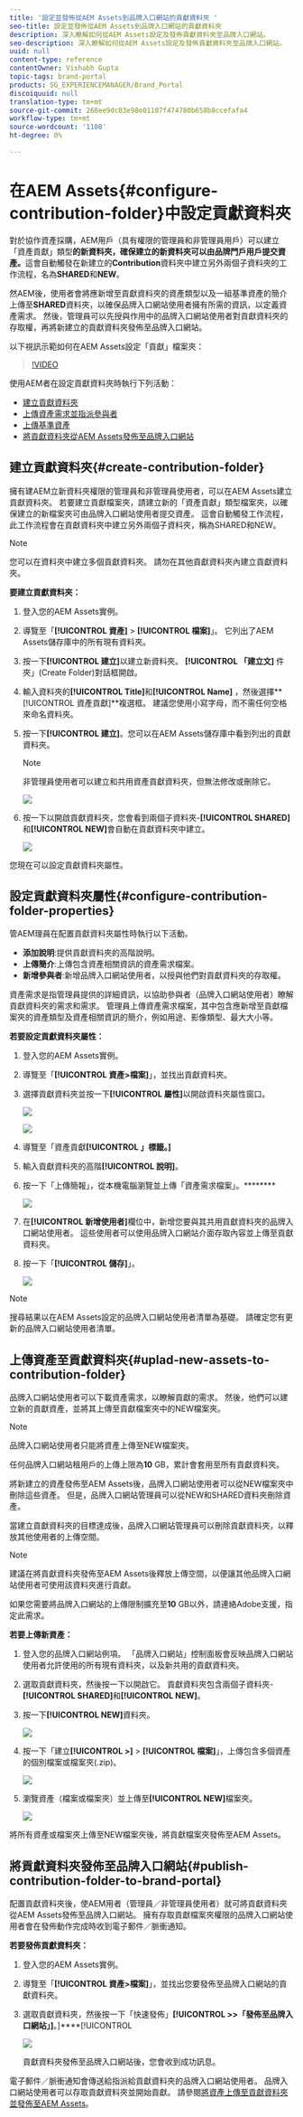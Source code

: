 ```yaml
---
title: '設定並發佈從AEM Assets到品牌入口網站的貢獻資料夾 '
seo-title: 設定並發佈從AEM Assets到品牌入口網站的貢獻資料夾
description: 深入瞭解如何從AEM Assets設定及發佈貢獻資料夾至品牌入口網站。
seo-description: 深入瞭解如何從AEM Assets設定及發佈貢獻資料夾至品牌入口網站。
uuid: null
content-type: reference
contentOwner: Vishabh Gupta
topic-tags: brand-portal
products: SG_EXPERIENCEMANAGER/Brand_Portal
discoiquuid: null
translation-type: tm+mt
source-git-commit: 268ee9dc83e98e01107f474780b658b8ccefafa4
workflow-type: tm+mt
source-wordcount: '1108'
ht-degree: 0%

---
```



# 在AEM Assets{#configure-contribution-folder}中設定貢獻資料夾

對於協作資產採購，AEM用戶（具有權限的管理員和非管理員用戶）可以建立「資產貢獻」類型&#x200B;**的新資料夾，確保建立的新資料夾可以由品牌門戶用戶提交資產。**&#x200B;這會自動觸發在新建立的&#x200B;**Contribution**&#x200B;資料夾中建立另外兩個子資料夾的工作流程，名為&#x200B;**SHARED**&#x200B;和&#x200B;**NEW**。

然AEM後，使用者會將應新增至貢獻資料夾的資產類型以及一組基準資產的簡介上傳至&#x200B;**SHARED**&#x200B;資料夾，以確保品牌入口網站使用者擁有所需的資訊，以定義資產需求。 然後，管理員可以先授與作用中的品牌入口網站使用者對貢獻資料夾的存取權，再將新建立的貢獻資料夾發佈至品牌入口網站。

以下視訊示範如何在AEM Assets設定「貢獻」檔案夾：

>[!VIDEO](https://video.tv.adobe.com/v/30547)

使用AEM者在設定貢獻資料夾時執行下列活動：

* [建立貢獻資料夾](#create-contribution-folder)
* [上傳資產需求並指派參與者](#configure-contribution-folder-properties)
* [上傳基準資產](#uplad-new-assets-to-contribution-folder)
* [將貢獻資料夾從AEM Assets發佈至品牌入口網站](#publish-contribution-folder-to-brand-portal)

## 建立貢獻資料夾{#create-contribution-folder}


擁有建AEM立新資料夾權限的管理員和非管理員使用者，可以在AEM Assets建立貢獻資料夾。
若要建立貢獻檔案夾，請建立新的「資產貢獻」類型檔案夾，以確保建立的新檔案夾可由品牌入口網站使用者提交資產。  這會自動觸發工作流程，此工作流程會在貢獻資料夾中建立另外兩個子資料夾，稱為SHARED和NEW。

>[!NOTE]
>
>您可以在資料夾中建立多個貢獻資料夾。 請勿在其他貢獻資料夾內建立貢獻資料夾。

**要建立貢獻資料夾：**
1. 登入您的AEM Assets實例。

1. 導覽至「**[!UICONTROL 資產]** > **[!UICONTROL 檔案]**」。 它列出了AEM Assets儲存庫中的所有現有資料夾。

1. 按一下&#x200B;**[!UICONTROL 建立]**&#x200B;以建立新資料夾。 **[!UICONTROL 「建立文]** 件夾」(Create Folder)對話框開啟。

1. 輸入資料夾的&#x200B;**[!UICONTROL Title]**&#x200B;和&#x200B;**[!UICONTROL Name]** ，然後選擇&#x200B;**[!UICONTROL 資產貢獻]**複選框。
建議您使用小寫字母，而不需任何空格來命名資料夾。

1. 按一下&#x200B;**[!UICONTROL 建立]**。您可以在AEM Assets儲存庫中看到列出的貢獻資料夾。

   >[!NOTE]
   >
   >非管理員使用者可以建立和共用資產貢獻資料夾，但無法修改或刪除它。


   ![](assets/create-contribution-folder.png)

1. 按一下以開啟貢獻資料夾，您會看到兩個子資料夾-**[!UICONTROL SHARED]**&#x200B;和&#x200B;**[!UICONTROL NEW]**&#x200B;會自動在貢獻資料夾中建立。

   ![](assets/contribution-folder.png)

您現在可以設定貢獻資料夾屬性。

## 設定貢獻資料夾屬性{#configure-contribution-folder-properties}

管AEM理員在配置貢獻資料夾屬性時執行以下活動。

* **添加說明**:提供貢獻資料夾的高階說明。
* **上傳簡介**:上傳包含資產相關資訊的資產需求檔案。
* **新增參與者**:新增品牌入口網站使用者，以授與他們對貢獻資料夾的存取權。

資產需求是指管理員提供的詳細資訊，以協助參與者（品牌入口網站使用者）瞭解貢獻資料夾的需求和需求。 管理員上傳資產需求檔案，其中包含應新增至貢獻檔案夾的資產類型及資產相關資訊的簡介，例如用途、影像類型、最大大小等。

**若要設定貢獻資料夾屬性：**

1. 登入您的AEM Assets實例。

1. 導覽至「**[!UICONTROL 資產>檔案]**」，並找出貢獻資料夾。
1. 選擇貢獻資料夾並按一下&#x200B;**[!UICONTROL 屬性]**&#x200B;以開啟資料夾屬性窗口。

   ![](assets/properties.png)

   ![](assets/contribution-folder-property1.png)

1. 導覽至「資產貢獻&#x200B;**[!UICONTROL 」標籤。]**
1. 輸入貢獻資料夾的高階&#x200B;**[!UICONTROL 說明]**。
1. 按一下「上傳簡報」，從本機電腦瀏覽並上傳「資產需求檔案」。********

   ![](assets/upload.png)

1. 在&#x200B;**[!UICONTROL 新增使用者]**&#x200B;欄位中，新增您要與其共用貢獻資料夾的品牌入口網站使用者。 這些使用者可以使用品牌入口網站介面存取內容並上傳至貢獻資料夾。
1. 按一下「**[!UICONTROL 儲存]**」。

   ![](assets/contribution-folder-property3.png)

>[!NOTE]
>
>搜尋結果以在AEM Assets設定的品牌入口網站使用者清單為基礎。 請確定您有更新的品牌入口網站使用者清單。

## 上傳資產至貢獻資料夾{#uplad-new-assets-to-contribution-folder}

品牌入口網站使用者可以下載資產需求，以瞭解貢獻的需求。
然後，他們可以建立新的貢獻資產，並將其上傳至貢獻檔案夾中的NEW檔案夾。

>[!NOTE]
>
>品牌入口網站使用者只能將資產上傳至NEW檔案夾。
>
>任何品牌入口網站租用戶的上傳上限為&#x200B;**10** GB，累計會套用至所有貢獻資料夾。


將新建立的資產發佈至AEM Assets後，品牌入口網站使用者可以從NEW檔案夾中刪除這些資產。 但是，品牌入口網站管理員可以從NEW和SHARED資料夾刪除資產。

當建立貢獻資料夾的目標達成後，品牌入口網站管理員可以刪除貢獻資料夾，以釋放其他使用者的上傳空間。

>[!NOTE]
>
>建議在將貢獻資料夾發佈至AEM Assets後釋放上傳空間，以便讓其他品牌入口網站使用者可使用該資料夾進行貢獻。
>
>如果您需要將品牌入口網站的上傳限制擴充至&#x200B;**10** GB以外，請連絡Adobe支援，指定此需求。


**若要上傳新資產：**

1. 登入您的品牌入口網站例項。
「品牌入口網站」控制面板會反映品牌入口網站使用者允許使用的所有現有資料夾，以及新共用的貢獻資料夾。

1. 選取貢獻資料夾，然後按一下以開啟它。 貢獻資料夾包含兩個子資料夾- **[!UICONTROL SHARED]**&#x200B;和&#x200B;**[!UICONTROL NEW]**。

1. 按一下&#x200B;**[!UICONTROL NEW]**&#x200B;資料夾。

   ![](assets/upload-new-assets1.png)

1. 按一下「建立&#x200B;**[!UICONTROL >]** > **[!UICONTROL 檔案]**」，上傳包含多個資產的個別檔案或檔案夾(.zip)。

   ![](assets/upload-new-assets2.png)

1. 瀏覽資產（檔案或檔案夾）並上傳至&#x200B;**[!UICONTROL NEW]**&#x200B;檔案夾。

   ![](assets/upload-new-assets3.png)

將所有資產或檔案夾上傳至NEW檔案夾後，將貢獻檔案夾發佈至AEM Assets。


## 將貢獻資料夾發佈至品牌入口網站{#publish-contribution-folder-to-brand-portal}

配置貢獻資料夾後，使AEM用者（管理員／非管理員使用者）就可將貢獻資料夾從AEM Assets發佈至品牌入口網站。 擁有存取貢獻檔案夾權限的品牌入口網站使用者會在發佈動作完成時收到電子郵件／脈衝通知。


**若要發佈貢獻資料夾：**

1. 登入您的AEM Assets實例。

1. 導覽至「**[!UICONTROL 資產>檔案]**」，並找出您要發佈至品牌入口網站的貢獻資料夾。
1. 選取貢獻資料夾，然後按一下「快速發佈」**[!UICONTROL >>「發佈至品牌入口網站」]**。]****[!UICONTROL 

   ![](assets/publish-contribution-folder-to-bp.png)

   貢獻資料夾發佈至品牌入口網站後，您會收到成功訊息。

電子郵件／脈衝通知會傳送給指派給貢獻資料夾的品牌入口網站使用者。 品牌入口網站使用者可以存取貢獻資料夾並開始貢獻。 請參閱[將資產上傳至貢獻資料夾並發佈至AEM Assets](brand-portal-publish-contribution-folder-to-aem-assets.md)。

